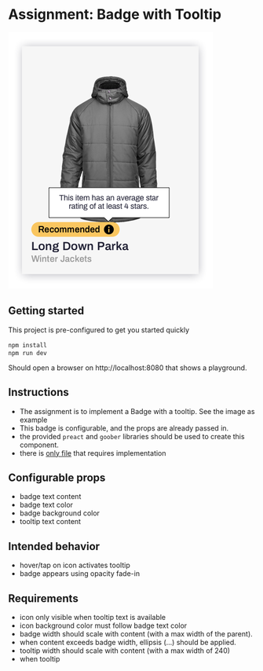 # Assignment: Badge with Tooltip

![Assignment](assignment.png)

## Getting started
This project is pre-configured to get you started quickly

```
npm install
npm run dev
```
Should open a browser on http://localhost:8080 that shows a playground.

## Instructions
- The assignment is to implement a Badge with a tooltip. See the image as example
- This badge is configurable, and the props are already passed in.
- the provided `preact` and `goober` libraries should be used to create this component.
- there is [only file](src/badge/index.js) that requires implementation


## Configurable props
- badge text content
- badge text color
- badge background color
- tooltip text content

## Intended behavior
- hover/tap on icon activates tooltip
- badge appears using opacity fade-in

## Requirements
- icon only visible when tooltip text is available
- icon background color must follow badge text color
- badge width should scale with content (with a max width of the parent).
- when content exceeds badge width, ellipsis (…) should be applied.
- tooltip width should scale with content (with a max width of 240)
- when tooltip
